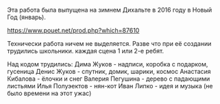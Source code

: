 Эта работа была выпущена на зимнем Дихальте в 2016 году в Новый Год (январь).

https://www.pouet.net/prod.php?which=87610

Технически работа ничем не выделяется. Разве что при её создании трудились школьники. каждая сцена 1 или 2-е ребят.

Над кодом трудились:
Дима Жуков - надписи, коробка с подарком, гусеница
Денис Жуков - спутник, домик, шарики, космос
Анастасия Кибалова - ёлочки и снег
Валерия Пегушина - дерево с падающими листьями
Илья Полуэектов - нян-кот
Иван Липко - идея и музыка (не было времени на этот ужас)

